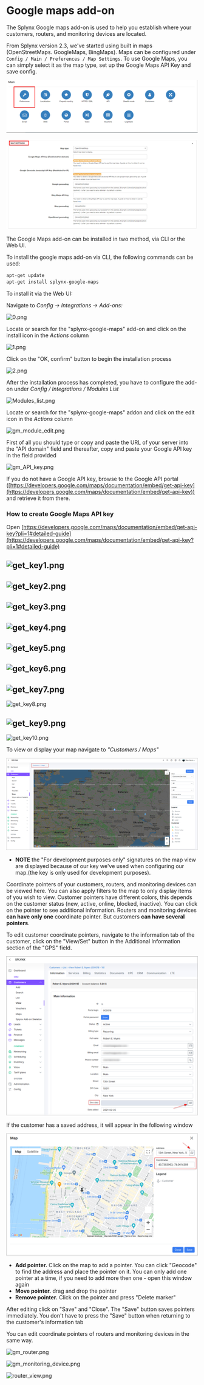 Google maps add-on
==================

The Splynx Google maps add-on is used to help you establish where your customers, routers, and monitoring devices are located.

From Splynx version 2.3, we've started using built in maps (OpenStreetMaps. GoogleMaps, BingMaps). Maps can be configured under `Config / Main / Preferences / Map Settings`. To use Google Maps, you can simply select it as the map type, set up the Google Maps API Key and save config.

![config_preferences_map_settings](pref.png)

![Maps](maps.png)

The Google Maps add-on can be installed in two method, via CLI or the Web UI.

To install the google maps add-on via CLI, the following commands can be used:

```bash
apt-get update
apt-get install splynx-google-maps
```
To install it via the Web UI:

Navigate to *Config -> Integrations -> Add-ons:*

![0.png](0.png)

Locate or search for the "splynx-google-maps" add-on and click on the install icon in the *Actions* column

![1.png](1.png)

Click on the "OK, confirm" button to begin the installation process

![2.png](2.png)

After the installation process has completed, you have to configure the add-on under _Config / Integrations / Modules List_

![Modules_list.png](Modules_list.png)

Locate or search for the "splynx-google-maps" addon and click on the edit icon in the *Actions* column

![gm_module_edit.png](gm_module_edit.png)

First of all you should type or copy and paste the URL of your server into the "API domain" field and thereafter, copy and paste your Google API key in the field provided

![gm_API_key.png](gm_API_key.png)

If you do not have a Google API key, browse to the Google API portal ([https://developers.google.com/maps/documentation/embed/get-api-key](https://developers.google.com/maps/documentation/embed/get-api-key)) and retrieve it from there.

### How to create Google Maps API key

Open [https://developers.google.com/maps/documentation/embed/get-api-key?pli=1#detailed-guide](https://developers.google.com/maps/documentation/embed/get-api-key?pli=1#detailed-guide)

![get_key1.png](get_key1.png)
---
![get_key2.png](get_key2.png)
---
![get_key3.png](get_key3.png)
---
![get_key4.png](get_key4.png)
---
![get_key5.png](get_key5.png)
---
![get_key6.png](get_key6.png)
---
![get_key7.png](get_key7.png)
---
![get_key8.png](get_key8.png)

![get_key9.png](get_key9.png)
---
![get_key10.png](get_key10.png)

To view or display your map navigate to _"Customers / Maps"_

![gm_general_map.png](gm_general_map.png)

* **NOTE** the "For development purposes only" signatures on the map view are displayed because of our key we've used when configuring our map.(the key is only used for development purposes).

Coordinate pointers of your customers, routers, and monitoring devices can be viewed here. You can also apply filters to the map to only display items of you wish to view. Customer pointers have different colors, this depends on the customer status (new, active, online, blocked, inactive). You can click on the pointer to see additional information. Routers and monitoring devices **can have only one** coordinate pointer. But customers **can have several pointers**.

To edit customer coordinate pointers, navigate to the information tab of the customer, click on the "View/Set" button in the Additional Information section of the "GPS" field.

![gm_customer.png](gm_customer.png)

If the customer has a saved address, it will appear in the following window

![gm_customer_edit.png](gm_customer_edit.png)

* **Add pointer.** Click on the map to add a pointer. You can click "Geocode" to find the address and place the pointer on it. You can only add one pointer at a time, if you need to add more then one - open this window again
* **Move pointer.**  drag and drop the pointer
* **Remove pointer.** Click on the pointer and press "Delete marker"

After editing click on "Save" and "Close". The "Save" button saves pointers immediately. You don't have to press the "Save" button when returning to the customer's information tab

You can edit coordinate pointers of routers and monitoring devices in the same way.

![gm_router.png](gm_router.png)

![gm_monitoring_device.png](gm_monitoring_device.png)

![router_view.png](router_view.png)
